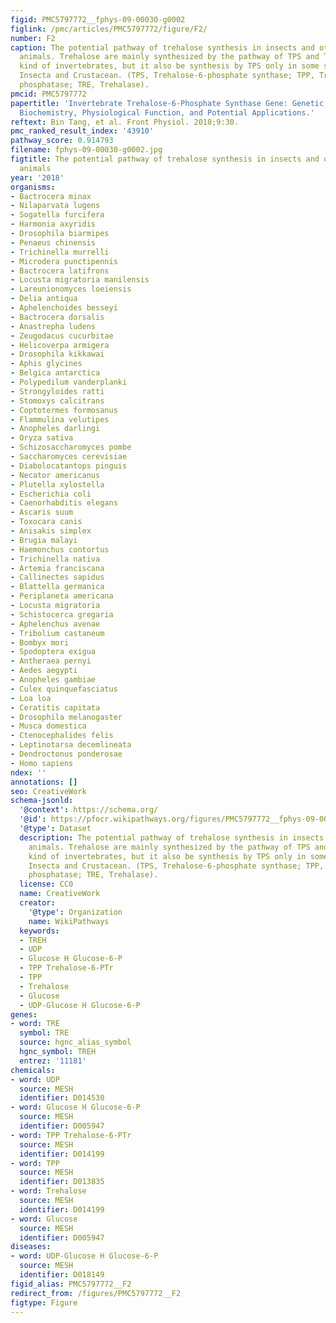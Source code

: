 ```yaml
---
figid: PMC5797772__fphys-09-00030-g0002
figlink: /pmc/articles/PMC5797772/figure/F2/
number: F2
caption: The potential pathway of trehalose synthesis in insects and other invertebrate
  animals. Trehalose are mainly synthesized by the pathway of TPS and TPP in many
  kind of invertebrates, but it also be synthesis by TPS only in some species from
  Insecta and Crustacean. (TPS, Trehalose-6-phosphate synthase; TPP, Trehalose-6-phophate
  phosphatase; TRE, Trehalase).
pmcid: PMC5797772
papertitle: 'Invertebrate Trehalose-6-Phosphate Synthase Gene: Genetic Architecture,
  Biochemistry, Physiological Function, and Potential Applications.'
reftext: Bin Tang, et al. Front Physiol. 2018;9:30.
pmc_ranked_result_index: '43910'
pathway_score: 0.914793
filename: fphys-09-00030-g0002.jpg
figtitle: The potential pathway of trehalose synthesis in insects and other invertebrate
  animals
year: '2018'
organisms:
- Bactrocera minax
- Nilaparvata lugens
- Sogatella furcifera
- Harmonia axyridis
- Drosophila biarmipes
- Penaeus chinensis
- Trichinella murrelli
- Microdera punctipennis
- Bactrocera latifrons
- Locusta migratoria manilensis
- Lareunionomyces loeiensis
- Delia antiqua
- Aphelenchoides besseyi
- Bactrocera dorsalis
- Anastrepha ludens
- Zeugodacus cucurbitae
- Helicoverpa armigera
- Drosophila kikkawai
- Aphis glycines
- Belgica antarctica
- Polypedilum vanderplanki
- Strongyloides ratti
- Stomoxys calcitrans
- Coptotermes formosanus
- Flammulina velutipes
- Anopheles darlingi
- Oryza sativa
- Schizosaccharomyces pombe
- Saccharomyces cerevisiae
- Diabolocatantops pinguis
- Necator americanus
- Plutella xylostella
- Escherichia coli
- Caenorhabditis elegans
- Ascaris suum
- Toxocara canis
- Anisakis simplex
- Brugia malayi
- Haemonchus contortus
- Trichinella nativa
- Artemia franciscana
- Callinectes sapidus
- Blattella germanica
- Periplaneta americana
- Locusta migratoria
- Schistocerca gregaria
- Aphelenchus avenae
- Tribolium castaneum
- Bombyx mori
- Spodoptera exigua
- Antheraea pernyi
- Aedes aegypti
- Anopheles gambiae
- Culex quinquefasciatus
- Loa loa
- Ceratitis capitata
- Drosophila melanogaster
- Musca domestica
- Ctenocephalides felis
- Leptinotarsa decemlineata
- Dendroctonus ponderosae
- Homo sapiens
ndex: ''
annotations: []
seo: CreativeWork
schema-jsonld:
  '@context': https://schema.org/
  '@id': https://pfocr.wikipathways.org/figures/PMC5797772__fphys-09-00030-g0002.html
  '@type': Dataset
  description: The potential pathway of trehalose synthesis in insects and other invertebrate
    animals. Trehalose are mainly synthesized by the pathway of TPS and TPP in many
    kind of invertebrates, but it also be synthesis by TPS only in some species from
    Insecta and Crustacean. (TPS, Trehalose-6-phosphate synthase; TPP, Trehalose-6-phophate
    phosphatase; TRE, Trehalase).
  license: CC0
  name: CreativeWork
  creator:
    '@type': Organization
    name: WikiPathways
  keywords:
  - TREH
  - UDP
  - Glucose H Glucose-6-P
  - TPP Trehalose-6-PTr
  - TPP
  - Trehalose
  - Glucose
  - UDP-Glucose H Glucose-6-P
genes:
- word: TRE
  symbol: TRE
  source: hgnc_alias_symbol
  hgnc_symbol: TREH
  entrez: '11181'
chemicals:
- word: UDP
  source: MESH
  identifier: D014530
- word: Glucose H Glucose-6-P
  source: MESH
  identifier: D005947
- word: TPP Trehalose-6-PTr
  source: MESH
  identifier: D014199
- word: TPP
  source: MESH
  identifier: D013835
- word: Trehalose
  source: MESH
  identifier: D014199
- word: Glucose
  source: MESH
  identifier: D005947
diseases:
- word: UDP-Glucose H Glucose-6-P
  source: MESH
  identifier: D018149
figid_alias: PMC5797772__F2
redirect_from: /figures/PMC5797772__F2
figtype: Figure
---
```

